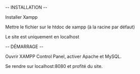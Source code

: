 -- INSTALLATION --

Installer Xampp

Mettre le fichier sur le htdoc de xampp (à la racine par défaut)

Le site est uniquement en localhost

-- DÉMARRAGE --

Ouvrir XAMPP Control Panel, activer Apache et MySQL.

Se rendre sur localhost:8080 et profité du site.
